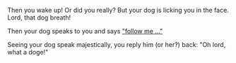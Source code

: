 Then you wake up! Or did you really? But your dog is licking you in the face. Lord, that dog breath!

Then your dog speaks to you and says ["follow me ..."](../play-with-dog/dog.md)

Seeing your dog speak majestically, you reply him (or her?) back: "Oh lord, what a doge!"